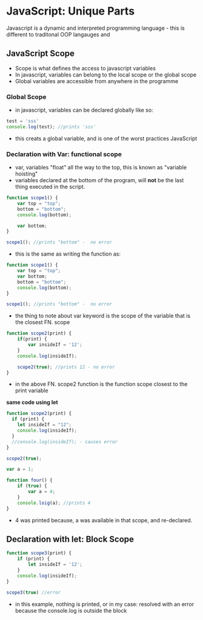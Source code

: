 # JavaScript: Unique Parts

Javascript is a dynamic and interpreted programming language - this is different to traditonal OOP langauges and 

## JavaScript Scope

- Scope is what defines the access to javascript variables
- In javascript, variables can belong to the local scope or the global scope
- Global variables are accessible from anywhere in the programme

### Global Scope

- in javascript, variables can be declared globally like so:

```javascript
test = 'sss'
console.log(test); //prints 'sss'
```
- this creats a global variable, and is one of the worst practices JavaScript

### Declaration with Var: functional scope 

- var, variables "float" all the way to the top, this is known as "variable hoisting" 
- variables declared at the bottom of the program, will **not** be the last thing executed in the script.

```javascript
function scope1() {
    var top = "top";
    bottom = "bottom";
    console.log(bottom);

    var bottom;
}

scope1(); //prints "bottom" -  no error
```
- this is the same as writing the function as:

```javascript
function scope1() {
    var top = "top";
    var bottom;
    bottom = "bottom";
    console.log(bottom);
}

scope1(); //prints "bottom" -  no error
```

- the thing to note about var keyword is the scope of the variable that is the closest FN. scope

```javascript
function scope2(print) {
    if(print) {
        var insideIf = '12';
    }
    console.log(insideIf);

    scope2(true); //prints 12 - no error
}
```

- in the above FN. scope2 function is the function scope closest to the print variable

**same code using let**

```javascript
function scope2(print) {
  if (print) {
    let insideIf = "12";
    console.log(insideIf);
  }
  //console.log(insideIf); - causes error
}

scope2(true);
```

```javascript
var a = 1;

function four() {
    if (true) {
        var a = 4;
    }
    console.loig(a); //prints 4
}
```

- 4 was printed because, a was available in that scope, and re-declared.


## Declaration with let: Block Scope

```javascript
function scope3(print) {
    if (print) {
        let insideIf = '12';
    }
    console.log(insideIf);
}

scope3(true) //error
```

- in this example, nothing is printed, or in my case: resolved with an error because the console.log is outside the block